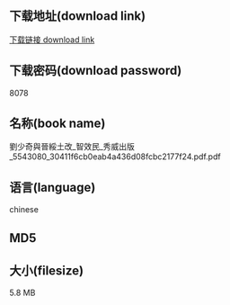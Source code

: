 ## 下载地址(download link)
[下载链接 download link](https://voluble-croquembouche-d321dc.netlify.app/?s=%E5%8A%89%E5%B0%91%E5%A5%87%E8%88%87%E6%99%89%E7%B6%8F%E5%9C%9F%E6%94%B9_%E6%99%BA%E6%95%88%E6%B0%91_%E7%A7%80%E5%A8%81%E5%87%BA%E7%89%88_5543080_30411f6cb0eab4a436d08fcbc2177f24.pdf)

## 下载密码(download password)
8078

## 名称(book name)
劉少奇與晉綏土改_智效民_秀威出版_5543080_30411f6cb0eab4a436d08fcbc2177f24.pdf.pdf

## 语言(language)
chinese

## MD5


## 大小(filesize)
5.8 MB
